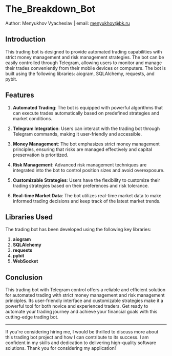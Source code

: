 # The_Breakdown_Bot

Author: Menyukhov Vyacheslav | email: menyukhov@bk.ru

## Introduction

This trading bot is designed to provide automated trading capabilities with strict money management and risk management strategies. The bot can be easily controlled through Telegram, allowing users to monitor and manage their trades conveniently from their mobile devices or computers. The bot is built using the following libraries: aiogram, SQLAlchemy, requests, and pybit.

## Features

1. **Automated Trading**: The bot is equipped with powerful algorithms that can execute trades automatically based on predefined strategies and market conditions.

2. **Telegram Integration**: Users can interact with the trading bot through Telegram commands, making it user-friendly and accessible.

3. **Money Management**: The bot emphasizes strict money management principles, ensuring that risks are managed effectively and capital preservation is prioritized.

4. **Risk Management**: Advanced risk management techniques are integrated into the bot to control position sizes and avoid overexposure.

5. **Customizable Strategies**: Users have the flexibility to customize their trading strategies based on their preferences and risk tolerance.

6. **Real-time Market Data**: The bot utilizes real-time market data to make informed trading decisions and keep track of the latest market trends.

## Libraries Used

The trading bot has been developed using the following key libraries:

1. **aiogram**
2. **SQLAlchemy**
3. **requests**
4. **pybit**
5. **WebSocket**

## Conclusion

This trading bot with Telegram control offers a reliable and efficient solution for automated trading with strict money management and risk management principles. Its user-friendly interface and customizable strategies make it a powerful tool for both novice and experienced traders. Get ready to automate your trading journey and achieve your financial goals with this cutting-edge trading bot.

---

If you're considering hiring me, I would be thrilled to discuss more about this trading bot project and how I can contribute to its success. I am confident in my skills and dedication to delivering high-quality software solutions. Thank you for considering my application!
